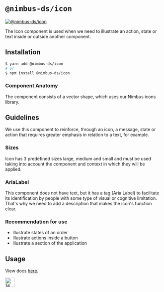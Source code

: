 # `@nimbus-ds/icon`

[![@nimbus-ds/icon](https://img.shields.io/npm/v/@nimbus-ds/icon?label=%40nimbus-ds%2Ficon)](https://www.npmjs.com/package/@nimbus-ds/icon)

The Icon component is used when we need to illustrate an action, state or text inside or outside another component.

## Installation

```sh
$ yarn add @nimbus-ds/icon
# or
$ npm install @nimbus-ds/icon
```

### Component Anatomy

The component consists of a vector shape, which uses our Nimbus icons library.

## Guidelines

We use this component to reinforce, through an icon, a message, state or action that requires greater emphasis in relation to a text, for example.

### Sizes

Icon has 3 predefined sizes large, medium and small and must be used taking into account the component and context in which they will be applied.

### AriaLabel

This component does not have text, but it has a tag (Aria Label) to facilitate its identification by people with some type of visual or cognitive limitation. That's why we need to add a description that makes the icon's function clear.

### Recommendation for use

- Illustrate states of an order
- Illustrate actions inside a button
- Illustrate a section of the application

## Usage

View docs [here](https://nimbus.nuvemshop.com.br/documentation/atomic-components/icon).

<img alt="Nimbus" style="margin-bottom: 30px;" src="https://tiendanube.github.io/design-system-nimbus/static/media/nimbus-logo.ab60bd79.png" height="30" />
